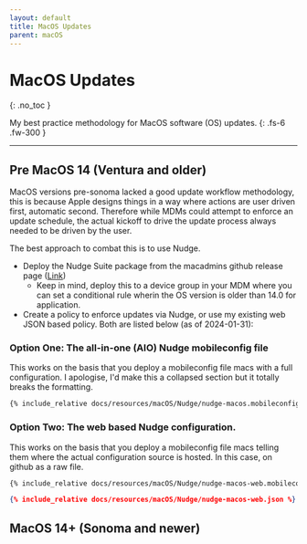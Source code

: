 ```yaml
---
layout: default
title: MacOS Updates
parent: macOS
---
```


# MacOS Updates
{: .no_toc }

My best practice methodology for MacOS software (OS) updates.
{: .fs-6 .fw-300 }

---

## Pre MacOS 14 (Ventura and older)

MacOS versions pre-sonoma lacked a good update workflow methodology, this is because Apple designs things in a way where actions are user driven first, automatic second. Therefore while MDMs could attempt to enforce an update schedule, the actual kickoff to drive the update process always needed to be driven by the user.

The best approach to combat this is to use Nudge.
- Deploy the Nudge Suite package from the macadmins github release page ([Link](https://github.com/macadmins/nudge/releases))
    - Keep in mind, deploy this to a device group in your MDM where you can set a conditional rule wherin the OS version is older than 14.0 for application.
- Create a policy to enforce updates via Nudge, or use my existing web JSON based policy. Both are listed below (as of 2024-01-31):


### Option One: The all-in-one (AIO) Nudge mobileconfig file

This works on the basis that you deploy a mobileconfig file macs with a full configuration. I apologise, I'd make this a collapsed section but it totally breaks the formatting.

```xml
{% include_relative docs/resources/macOS/Nudge/nudge-macos.mobileconfig %}
```

### Option Two: The web based Nudge configuration.

This works on the basis that you deploy a mobileconfig file macs telling them where the actual configuration source is hosted. In this case, on github as a raw file.

```xml
{% include_relative docs/resources/macOS/Nudge/nudge-macos-web.mobileconfig %}
```

```json
{% include_relative docs/resources/macOS/Nudge/nudge-macos-web.json %}
```

## MacOS 14+ (Sonoma and newer)

